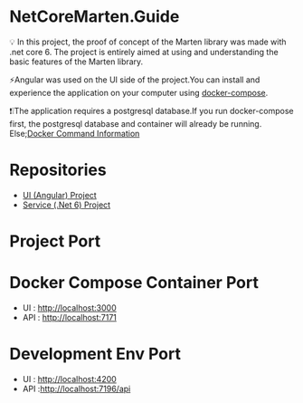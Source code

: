 # NetCoreMarten.Guide
💡 In this project, the proof of concept of the Marten library was made with .net core 6. The project is entirely aimed at using and understanding the basic features of the Marten library.

⚡Angular was used on the UI side of the project.You can install and experience the application on your computer using [docker-compose](https://github.com/burakdevx/NetCoreMarten.Guide/blob/main/docker-compose.yml).

❗❕The application requires a postgresql database.If you run docker-compose first, the postgresql database and container will already be running.
  Else;[Docker Command Information](https://github.com/burakdevx/NetCoreMarten.Guide/blob/main/postgress_docker_command.txt)

# Repositories
* [UI (Angular) Project](https://github.com/burakdevx/NetCoreMarten.Guide.API)
* [Service (.Net 6) Project](https://github.com/burakdevx/NetCoreMarten.Guide.API)

# Project Port
  # Docker Compose Container Port
  * UI : [http://localhost:3000](http://localhost:3000/product-list)
  * API : [http://localhost:7171](http://localhost:7171/api)
  # Development Env Port
  * UI : [http://localhost:4200](http://localhost:4200/product-list)
  * API :[http://localhost:7196/api](https://localhost:7196/api/)


